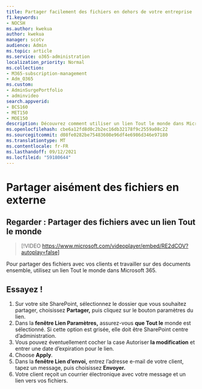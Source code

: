 ```yaml
---
title: Partager facilement des fichiers en dehors de votre entreprise
f1.keywords:
- NOCSH
ms.author: kwekua
author: kwekua
manager: scotv
audience: Admin
ms.topic: article
ms.service: o365-administration
localization_priority: Normal
ms.collection:
- M365-subscription-management
- Adm_O365
ms.custom:
- AdminSurgePortfolio
- adminvideo
search.appverid:
- BCS160
- MET150
- MOE150
description: Découvrez comment utiliser un lien Tout le monde dans Microsoft 365 pour partager facilement vos fichiers métiers en externe.
ms.openlocfilehash: cbe6a12fd8d0c2b2ec16db32178f9c2559a08c22
ms.sourcegitcommit: d08fe0282be75483608e96df4e6986d346e97180
ms.translationtype: MT
ms.contentlocale: fr-FR
ms.lasthandoff: 09/12/2021
ms.locfileid: "59180644"
---
```

# <a name="easily-share-files-externally"></a>Partager aisément des fichiers en externe

## <a name="watch-share-files-with-an-anyone-link"></a>Regarder : Partager des fichiers avec un lien Tout le monde

> [!VIDEO https://www.microsoft.com/videoplayer/embed/RE2dCOV?autoplay=false]

Pour partager des fichiers avec vos clients et travailler sur des documents ensemble, utilisez un lien Tout le monde dans Microsoft 365.

## <a name="try-it"></a>Essayez !

1. Sur votre site SharePoint, sélectionnez le dossier que vous souhaitez partager, choisissez **Partager,** puis cliquez sur le bouton paramètres du lien.
1. Dans la **fenêtre Lien Paramètres,** assurez-vous **que Tout le** monde est sélectionné. Si cette option est grisée, elle doit être SharePoint centre d’administration.
1. Vous pouvez éventuellement cocher la case Autoriser **la modification** et entrer une date d’expiration pour le lien.
1. Choose **Apply**.
1. Dans la **fenêtre Lien d’envoi,** entrez l’adresse e-mail de votre client, tapez un message, puis choisissez **Envoyer.**
1. Votre client reçoit un courrier électronique avec votre message et un lien vers vos fichiers.